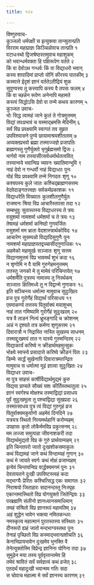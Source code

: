 ```yaml
---
title: १२२

---
```

विष्णुरुवाच-  
कुञ्जलो धर्मपक्षी स इत्युक्त्वा तान्सुतान्प्रति  
विरराम महाप्राज्ञः किञ्चिन्नोवाच तान्प्रति १  
वटाधःस्थो द्विजश्रेष्ठस्तमुवाच महाशुकम्  
को भवान्धर्मवक्ता हि पक्षिरूपेण वर्तते २  
किं वा देवोऽथ गन्धर्वः किं वा विद्याधरो भवान्  
कस्य शापादिमां प्राप्तो योनिं कीरस्य पातकीम् ३  
कस्मात्ते ईदृशं ज्ञानं वर्ततेऽतीद्रियं शुक  
सुपुण्यस्य तु कस्यापि कस्य वै तपसः फलम् ४  
किं वा च्छन्नेन रूपेण अनेनापि महामते  
कस्त्वं सिद्धोऽसि देवो वा तन्मे कथय कारणम् ५  
कुञ्जल उवाच-  
भोः सिद्ध त्वामहं जाने कुलं ते गोत्रमुत्तमम्  
विद्यां तपःप्रभावं च यस्माद्भ्रमसि मेदिनीम् ६  
सर्वं विप्र प्रवक्ष्यामि स्वागतं तव सुव्रत  
उपविश्यासने पुण्ये छायामाश्रयशीतलाम् ७  
अव्यक्तप्रभवो ब्रह्मा तस्माज्जज्ञे प्रजापतिः  
ब्राह्मणस्तु गुणैर्युक्तो भृगुर्ब्रह्मसमो द्विजः ८  
भार्गवो नाम तस्यासीत्सर्वधर्मार्थतत्ववित्  
तस्यान्वये भवान्विप्र च्यवनः ख्यातिमान्भुवि ९  
नाहं देवो न गन्धर्वो नाहं विद्याधरः पुनः  
योहं विप्र प्रवक्ष्यामि तन्मे निगदतः शृणु १०  
कश्यपस्य कुले जातः कश्चिद्ब्राह्मणसत्तमः  
वेदवेदाङ्गतत्त्वज्ञः सर्वकर्मप्रकाशकः ११  
विद्याधरेति विख्यातः कुलशीलगुणैर्युतः  
राजमानः श्रिया विप्र आचारैस्तपसा तदा १२  
सम्बभूवुः सुतास्तस्य विद्याधरस्य ते त्रयः  
वसुशर्मा नामशर्मा धर्मशर्मा च ते त्रयः १३  
तेषामहं धर्मशर्मा कनिष्ठो गुणवर्जितः  
वसुशर्मा मम भ्राता वेदशास्त्रार्थकोविदः १४  
आचारेण सुसम्पन्नो विद्यादिसुगुणैः पुनः  
नामशर्मा महाप्राज्ञस्तद्वच्चासीद्गुणाधिकः १५  
अहमेको महामूर्खः सञ्जातः शृणु सत्तम  
विद्यानामुत्तमं विप्र भावमर्थं शुभं कदा १६  
न शृणोमि न वै यामि गुरुगेहमनुत्तमम्  
ततस्तु जनको मे तु मामेवं परिचिन्तयेत् १७  
धर्मशर्मेति पुत्रस्य नामास्य तु निरर्थकम्  
सञ्जातः क्षितिमध्ये तु न विद्वान्मे गुणाकरः १८  
इति सञ्चिन्त्य धर्मात्मा मामुवाच सुदुःखितः  
व्रज पुत्र गुरोर्गेहं विद्यार्थं परिसाधय १९  
एवमाकर्ण्य तत्तस्य पितुर्वाक्यं मयाशुभम्  
नाहं तात गमिष्यामि गुरोर्गेहं सुदुःखदम् २०  
यत्र वै ताडनं नित्यं भ्रूभङ्गादि च क्रोशनम्  
अन्नं न दृश्यते तत्र कर्मणा शृणुसत्तम २१  
दिवारात्रौ न निद्रास्ति नास्ति सुखस्य साधनम्  
तस्माद्दुःखमयं तात न यास्ये गुरुमन्दिरम् २२  
विद्याकार्यं करिष्ये न क्रीडार्थमहमुत्सुकः  
भोक्ष्ये स्वप्स्ये प्रसादात्ते करिष्ये क्रीडनं पितः २३  
डिम्भैः सार्द्धं सुखेनापि दिवारात्रमतन्द्रितः  
मामुवाच स धर्मात्मा मूढं ज्ञात्वा सुदुःखितः २४  
विद्याधर उवाच-  
मा पुत्र साहसं कार्षीर्विद्यार्थमुद्यमं कुरु  
विद्यया प्राप्यते सौख्यं यशः कीर्तिस्तथातुला २५  
ज्ञानं स्वर्गश्च मोक्षश्च तस्माद्विद्यां प्रसाधय  
पूर्वं सुदुःखमूला तु पश्चाद्विद्या सुखप्रदा २६  
तस्मात्साधय पुत्र त्वं विद्यां गुरुगृहं व्रज  
पितुर्वाक्यमकुर्वाणो अहमेवं दिनदिने २७  
यत्रयत्र स्थितो नित्यमर्थहानिं करोम्यहम्  
उपहासः कृतो लोकैर्ममविप्र प्रकुत्सनम् २८  
मम लज्जा समुत्पन्ना जीवनाशकरी तदा  
विद्यार्थमुद्यतो विप्र कं गुरुं प्रार्थयाम्यहम् २९  
इति चिन्तापरो जातो दुःखशोकसमाकुलः  
कथं विद्यामहं जाने कथं विन्दाम्यहं गुणान् ३०  
कथं मे जायते स्वर्गः कथं मोक्षं व्रजाम्यहम्  
इत्येवं चिन्तयन्विप्र वार्द्धक्यमगमं पुनः ३१  
देवतायतने दुःखी उपविष्टस्त्वहं कदा  
मद्भाग्यैः प्रेरितः कश्चित्सिद्ध एकः समागतः ३२  
निराश्रयो जिताहारः सदानन्दस्तु निःस्पृहः  
एकान्तमास्थितो विप्र योगयुक्तो जितेन्द्रियः ३३  
परब्रह्मणि संलीनो ज्ञानध्यानसमाधिमान्  
तमहं संश्रितो विप्र ज्ञानरूपं महामतिम् ३४  
अहं शुद्धेन भावेन भक्त्या नमितकन्धरः  
नमस्कृत्य महात्मानं पुरतस्तस्य संस्थितः ३५  
दीनरूपो ह्यहं जातो मन्दभाग्यस्तथा पुनः  
तेनाहं पृच्छितो विप्र कस्माद्भवान्प्रशोचति ३६  
केनाभिप्रायभावेन दुःखमेव भुनक्ति वै  
तेनेत्युक्तोस्मि विप्रेन्द्र ज्ञानिना योगिना तदा ३७  
सुमूढेन मया तस्य पूर्ववृत्तान्तमेव हि  
तमेवं श्रावितं सर्वं सर्वज्ञत्वं कथं व्रजेत् ३८  
एतदर्थं महादुःखी भवान्मम गतिः सदा  
स चोवाच महात्मा मे सर्वं ज्ञानस्य कारणम् ३९